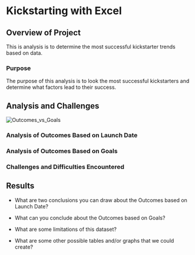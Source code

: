 # Kickstarting with Excel

## Overview of Project
  This is analysis is to determine the most successful kickstarter trends based on data.
### Purpose
The purpose of this analysis is to look the most successful kickstarters and determine what factors lead to their success.
## Analysis and Challenges
![Outcomes_vs_Goals](Jopinson/kickstarter-analysis/blob/master/Outcomes_vs_Goals.png)
### Analysis of Outcomes Based on Launch Date

### Analysis of Outcomes Based on Goals

### Challenges and Difficulties Encountered

## Results

- What are two conclusions you can draw about the Outcomes based on Launch Date?

- What can you conclude about the Outcomes based on Goals?

- What are some limitations of this dataset?

- What are some other possible tables and/or graphs that we could create?
